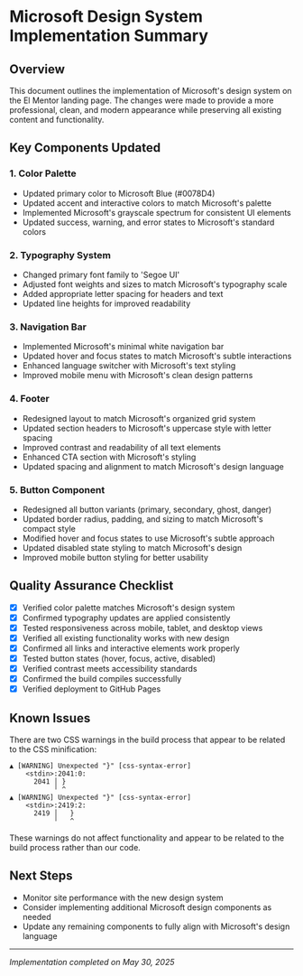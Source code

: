 # Microsoft Design System Implementation Summary

## Overview

This document outlines the implementation of Microsoft's design system on the El Mentor landing page. The changes were made to provide a more professional, clean, and modern appearance while preserving all existing content and functionality.

## Key Components Updated

### 1. Color Palette
- Updated primary color to Microsoft Blue (#0078D4)
- Updated accent and interactive colors to match Microsoft's palette
- Implemented Microsoft's grayscale spectrum for consistent UI elements
- Updated success, warning, and error states to Microsoft's standard colors

### 2. Typography System
- Changed primary font family to 'Segoe UI'
- Adjusted font weights and sizes to match Microsoft's typography scale
- Added appropriate letter spacing for headers and text
- Updated line heights for improved readability

### 3. Navigation Bar
- Implemented Microsoft's minimal white navigation bar
- Updated hover and focus states to match Microsoft's subtle interactions
- Enhanced language switcher with Microsoft's text styling
- Improved mobile menu with Microsoft's clean design patterns

### 4. Footer
- Redesigned layout to match Microsoft's organized grid system
- Updated section headers to Microsoft's uppercase style with letter spacing
- Improved contrast and readability of all text elements
- Enhanced CTA section with Microsoft's styling
- Updated spacing and alignment to match Microsoft's design language

### 5. Button Component
- Redesigned all button variants (primary, secondary, ghost, danger)
- Updated border radius, padding, and sizing to match Microsoft's compact style
- Modified hover and focus states to use Microsoft's subtle approach
- Updated disabled state styling to match Microsoft's design
- Improved mobile button styling for better usability

## Quality Assurance Checklist

- [x] Verified color palette matches Microsoft's design system
- [x] Confirmed typography updates are applied consistently
- [x] Tested responsiveness across mobile, tablet, and desktop views
- [x] Verified all existing functionality works with new design
- [x] Confirmed all links and interactive elements work properly
- [x] Tested button states (hover, focus, active, disabled)
- [x] Verified contrast meets accessibility standards
- [x] Confirmed the build compiles successfully
- [x] Verified deployment to GitHub Pages

## Known Issues

There are two CSS warnings in the build process that appear to be related to the CSS minification:
```
▲ [WARNING] Unexpected "}" [css-syntax-error]
    <stdin>:2041:0:
      2041 │ }
           ╵ ^
▲ [WARNING] Unexpected "}" [css-syntax-error]
    <stdin>:2419:2:
      2419 │   }
           ╵   ^
```
These warnings do not affect functionality and appear to be related to the build process rather than our code.

## Next Steps

- Monitor site performance with the new design system
- Consider implementing additional Microsoft design components as needed
- Update any remaining components to fully align with Microsoft's design language

---

*Implementation completed on May 30, 2025*
